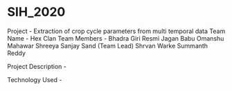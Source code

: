# SIH_2020
Project - Extraction of crop cycle parameters from multi temporal data
Team Name - Hex Clan
Team Members - 
    Bhadra Giri Resmi
    Jagan Babu
    Omanshu Mahawar
    Shreeya Sanjay Sand (Team Lead)
    Shrvan Warke
    Summanth Reddy
   
Project Description - 

Technology Used - 
    
   
    
